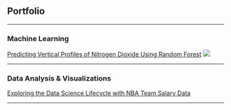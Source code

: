 ## Portfolio

---

### Machine Learning

[Predicting Vertical Profiles of Nitrogen Dioxide Using Random Forest]()
![]("/images/average_both_profile.jpeg?raw=true"")

---

### Data Analysis & Visualizations

[Exploring the Data Science Lifecycle with NBA Team Salary Data](nba_report.html)

---
